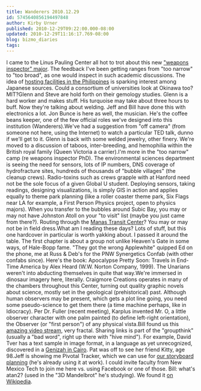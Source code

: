 ```yaml
---
title: Wanderers 2010.12.29
id: 5745640856194497848
author: Kirby Urner
published: 2010-12-29T09:22:00.000-08:00
updated: 2010-12-29T11:16:17.769-08:00
blog: bizmo_diaries
tags: 
---
```


I came to the Linus Pauling Center all hot to trot about this new ["weapons inspector" major](http://mathforum.org/kb/thread.jspa?messageID=7344243&#7344243).  The feedback I've been getting ranges from "too narrow" to "too broad", as one would inspect in such academic discussions.  The idea of [hosting facilities in the Philippines](http://controlroom.blogspot.com/2010/12/from-day-to-day.html) is sparking interest among Japanese sources.  Could a consortium of universities look at Okinawa too?  MIT?Glenn and Steve are hold forth on their gemology studies.  Glenn is a hard worker and makes stuff.  His turquoise may take about three hours to buff.  Now they're talking about welding.  Jeff and Bill have done this with electronics a lot.  Jon Bunce is here as well, the musician.  He's the coffee beans keeper, one of the few official roles we've designed into this institution (Wanderers).We've had a suggestion from "off camera" (from someone not here, using the Internet) to watch a particular TED talk, dunno if we'll get to it.  Glenn is back with some welded jewelry, other finery.  We're moved to a discussion of taboos, inter-breeding, and hemophilia within the British royal family (Queen Victoria a carrier).I'm more in the "too narrow" camp (re weapons inspector PhD).  The environmental sciences department is seeing the need for sensors, lots of IP numbers, DNS coverage of hydrofracture sites, hundreds of thousands of "bubble villages" (the cleanup crews).  Radio-toxins such as crews grapple with at Hanford need not be the sole focus of a given Global U student.  Deploying sensors, taking readings, designing visualizations, is simply GIS in action and applies equally to theme park planning (like a roller coaster theme park, Six Flags near LA for example, a First Person Physics project, open to physics majors).  When you transfer to the bubbles around Subic Bay, you may or may not have Johnston Atoll on your "to visit" list (maybe you just came from there?).  Routing through the [Manas Transit Center](http://coffeeshopsnet.blogspot.com/2009/07/pets-as-gifts.html)?  You may or may not be in field dress.What am I reading these days?  Lots of stuff, but this one hardcover in particular is worth yakking about.  I passed it around the table.  The first chapter is about a group not unlike Heaven's Gate in some ways, of Hale-Bopp fame.  "They got the wrong Applewhite" quipped Ed on the phone, me at Russ & Deb's for the PNW Synergetics Confab (with other confabs since).  Here's the book:  Apocalypse Pretty Soon:  Travels in End-Time America by Alex Heard (W.W. Norton Company, 1999).  The Unarians weren't into abducting themselves in quite that way.We're immersed in dinosaur imagery here, literally.  Craigmore Creations operates in many of the chambers throughout this Center, turning out quality graphic novels about science, mostly set in the geological (prehistorical) past.  Although human observers may be present, which gets a plot line going, you need some pseudo-science to get them there (a time machine perhaps, like in Idiocracy).  Per Dr. Fuller (recent meeting), Karplus invented Mr. O, a little observer character with one palm painted (to define left-right orientation), the Observer (or "first person") of any physical vista.Bill found us this [amazing video stream](http://www.subblue.com/blog/2010/3/29/the_formula), very fractal.  Sharing links is part of the "groupthink" (usually a "bad word", right up there with "hive mind").  For example, David Tver has a text sample in image format, in a language as yet unrecognized, discovered in a [Genizah in Cairo](http://www.amazon.com/Jewish-Archive-Old-Cairo-Civilization/dp/0700713123).  Pat was off to see her friend Kitty, age 98.Jeff is showing me Pivotal Tracker, which we can use for [our storyboard planning](http://controlroom.blogspot.com/2010/12/storyboarding-engineers.html) (he's already using it at work).  I could invite faculty from New Mexico Tech to join me here vs. using Facebook or one of those.  Bill:  what's atan2? (used in the "3D Mandelbrot" he's studying).  We found it [on Wikipedia](http://mathforum.org/kb/thread.jspa?messageID=7344243&#7344243).